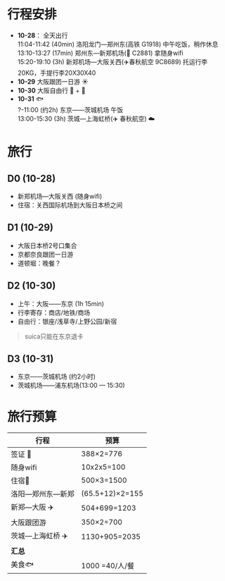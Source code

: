 
# 行程安排

- **10-28**： 全天出行                                                    
  11:04-11:42 (40min) 洛阳龙门—郑州东(高铁 G1918) 中午吃饭，稍作休息    
  13:10-13:27 (17min) 郑州东—新郑机场(:train2: C2881) 拿随身wifi    
  15:20-19:10 (3h) 新郑机场—大阪关西(:airplane:春秋航空 9C8689) 托运行李20KG，手提行李20X30X40    
- **10-29** 大阪跟团一日游  :sunny:
- **10-30** 大阪自由行 :bus: + :taxi: 
- **10-31** :fish:    
  ?-11:00 (约2h) 东京——茨城机场 午饭    
  13:00-15:30 (3h) 茨城—上海虹桥(:airplane: 春秋航空) :cloud:    

# 旅行

## D0 (10-28)

- 新郑机场—大阪关西 (随身wifi)
- 住宿：关西国际机场到大阪日本桥之间

## D1 (10-29)

- 大阪日本桥2号口集合
- 京都奈良跟团一日游
- 道顿堀：晚餐？

## D2 (10-30)

- 上午：大阪——东京 (1h 15min)
- 行李寄存：商店/地铁/商场
- 自由行：银座/浅草寺/上野公园/新宿

> suica只能在东京退卡

## D3 (10-31)

- 东京——茨城机场 (约2小时)
- 茨城机场——浦东机场(13:00 — 15:30)


# 旅行预算

| 行程                     | 预算            |
| ------------------------ | --------------- |
| 签证 :blue_book:         | 388×2=776       |
| 随身wifi | 10x2x5=100 |
| 住宿:hotel: | 500×3=1500 |
| 洛阳—郑州东—新郑         | (65.5+12)×2=155 |
| 新郑—大阪 :airplane:     | 504+699=1203    |
| 大阪跟团游                 | 350×2=700 |
| 茨城—上海虹桥 :airplane: | 1130+905=2035 |
| **汇总**                 |     |
| 美食:fish:               | 1000 =40/人/餐 |
